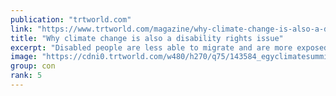 ```yaml
---
publication: "trtworld.com"
link: "https://www.trtworld.com/magazine/why-climate-change-is-also-a-disability-rights-issue-62451"
title: "Why climate change is also a disability rights issue"
excerpt: "Disabled people are less able to migrate and are more exposed to natural disasters and other adverse impacts."
image: "https://cdni0.trtworld.com/w480/h270/q75/143584_egyclimatesummitaa_1668151341204.jpg"
group: con
rank: 5
---
```

